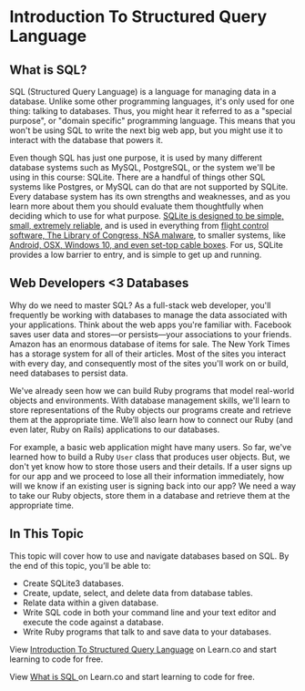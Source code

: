 # Introduction To Structured Query Language

## What is SQL?

SQL (Structured Query Language) is a language for managing data in a database. Unlike some other programming languages, it's only used for one thing: talking to databases. Thus, you might hear it referred to as a "special purpose", or "domain specific" programming language. This means that you won't be using SQL to write the next big web app, but you might use it to interact with the database that powers it.

Even though SQL has just one purpose, it is used by many different database systems such as MySQL, PostgreSQL, or the system we'll be using in this course: SQLite. There are a handful of things other SQL systems like Postgres, or MySQL can do that are not supported by SQLite. Every database system has its own strengths and weaknesses, and as you learn more about them you should evaluate them thoughtfully when deciding which to use for what purpose. [SQLite is designed to be simple, small, extremely reliable](https://www.sqlite.org/about.html), and is used in everything from [flight control software, The Library of Congress, NSA malware](https://www.sqlite.org/famous.html), to smaller systems, like [Android, OSX, Windows 10, and even set-top cable boxes](https://www.sqlite.org/mostdeployed.html).  For us, SQLite provides a low barrier to entry, and is simple to get up and running. 

## Web Developers <3 Databases

Why do we need to master SQL? As a full-stack web developer, you'll frequently be working with databases to manage the data associated with your applications. Think about the web apps you're familiar with. Facebook saves user data and stores––or persists––your associations to your friends. Amazon has an enormous database of items for sale. The New York Times has a storage system for all of their articles. Most of the sites you interact with every day, and consequently most of the sites you'll work on or build, need databases to persist data.

We've already seen how we can build Ruby programs that model real-world objects and environments. With database management skills, we'll learn to store representations of the Ruby objects our programs create and retrieve them at the appropriate time. We’ll also learn how to connect our Ruby (and even later, Ruby on Rails) applications to our databases. 

For example, a basic web application might have many users. So far, we've learned how to build a Ruby `User` class that produces user objects. But, we don't yet know how to store those users and their details. If a user signs up for our app and we proceed to lose all their information immediately, how will we know if an existing user is signing back into our app? We need a way to take our Ruby objects, store them in a database and retrieve them at the appropriate time.

## In This Topic

This topic will cover how to use and navigate databases based on SQL. By the end of this topic, you’ll be able to: 

* Create SQLite3 databases.
* Create, update, select, and delete data from database tables.
* Relate data within a given database.
* Write SQL code in both your command line and your text editor and execute the code against a database. 
* Write Ruby programs that talk to and save data to your databases.

<p data-visibility='hidden'>View <a href='https://learn.co/lessons/sql-topic-introduction' title='Introduction To Structured Query Language'>Introduction To Structured Query Language</a> on Learn.co and start learning to code for free.</p>

<p data-visibility='hidden'>View <a href='https://learn.co/lessons/sql-topic-introduction'>What is SQL </a> on Learn.co and start learning to code for free.</p>
